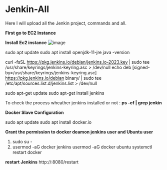 # Jenkin-All
Here I will upload all the Jenkin project, commands and all.

**First go to EC2 Instance**

**Install Ec2 instance**
![image](https://github.com/subha152/Jenkin-All/assets/51635202/38f513ac-4533-4bcc-b100-124c76449df0)




sudo apt update
sudo apt install openjdk-11-jre
java -version

curl -fsSL https://pkg.jenkins.io/debian/jenkins.io-2023.key | sudo tee \
  /usr/share/keyrings/jenkins-keyring.asc > /dev/null
echo deb [signed-by=/usr/share/keyrings/jenkins-keyring.asc] \
  https://pkg.jenkins.io/debian binary/ | sudo tee \
  /etc/apt/sources.list.d/jenkins.list > /dev/null


sudo apt-get update
sudo apt-get install jenkins

To check the process wheather jenkins installed or not : **ps -ef | grep jenkin**


**Docker Slave Configuration**

sudo apt update
sudo apt install docker.io

**Grant the permission to docker deamon jenkins user and Ubuntu user**
1. sudo su - 
2. usermod -aG docker jenkins
usermod -aG docker ubuntu
systemctl restart docker

**restart Jenkins**
http://<ec2-instance-public-ip>:8080/restart


